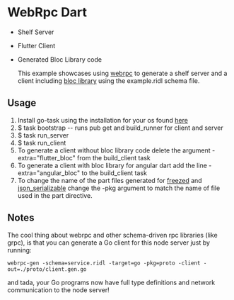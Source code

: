 # WebRpc Dart

* Shelf Server

* Flutter Client

* Generated Bloc Library code

  This example showcases using [webrpc](https://github.com/webrpc/webrpc) to generate a shelf server and a client including [bloc library](https://bloclibrary.dev/#/) using the example.ridl schema file.

## Usage

1. Install go-task using the installation for your os found [here](https://taskfile.dev/#/installation)
2. $ task bootstrap -- runs pub get and build_runner for client and server
3. $ task run_server
4. $ task run_client
5. To generate a client without bloc library code delete the argument -extra="flutter_bloc" from the build_client task
6. To generate a client with bloc library for angular dart add the line -extra="angular_bloc" to the build_client task
7. To change the name of the part files generated for [freezed](https://pub.dev/packages/freezed) and [json_serializable](https://pub.dev/packages/json_serializable) change the -pkg argument to match the name of file used in the part directive.

## Notes

The cool thing about webrpc and other schema-driven rpc libraries (like grpc), is that you can generate a Go client for this node server just by running:

```
webrpc-gen -schema=service.ridl -target=go -pkg=proto -client -out=./proto/client.gen.go
```

and tada, your Go programs now have full type definitions and network communication to the node server!

